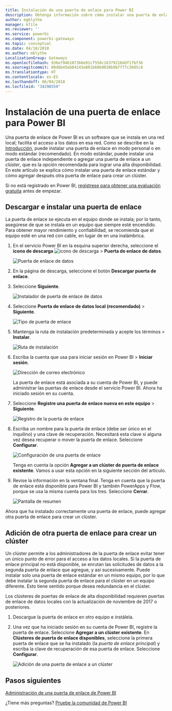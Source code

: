 ```yaml
---
title: Instalación de una puerta de enlace para Power BI
description: Obtenga información sobre cómo instalar una puerta de enlace para que pueda conectarse a datos locales en Power BI.
author: mgblythe
manager: kfile
ms.reviewer: ''
ms.service: powerbi
ms.component: powerbi-gateways
ms.topic: conceptual
ms.date: 04/18/2018
ms.author: mblythe
LocalizationGroup: Gateways
ms.openlocfilehash: 936e794b187366e91cf550c16379216ddf1fbf36
ms.sourcegitcommit: 80d6b45eb84243e801b60b9038b9bff77c30d5c8
ms.translationtype: HT
ms.contentlocale: es-ES
ms.lasthandoff: 06/04/2018
ms.locfileid: "34298559"
---
```

# <a name="install-a-gateway-for-power-bi"></a>Instalación de una puerta de enlace para Power BI

Una puerta de enlace de Power BI es un software que se instala en una red local; facilita el acceso a los datos en esa red. Como se describe en la [Introducción](service-gateway-getting-started.md), puede instalar una puerta de enlace en modo personal o en modo estándar (recomendado). En modo estándar, puede instalar una puerta de enlace independiente o agregar una puerta de enlace a un *clúster*, que es la opción recomendada para lograr una alta disponibilidad. En este artículo se explica cómo instalar una puerta de enlace estándar y cómo agregar después otra puerta de enlace para crear un clúster.

Si no está registrado en Power BI, [regístrese para obtener una evaluación gratuita](https://app.powerbi.com/signupredirect?pbi_source=web) antes de empezar.


## <a name="download-and-install-a-gateway"></a>Descargar e instalar una puerta de enlace

La puerta de enlace se ejecuta en el equipo donde se instala; por lo tanto, asegúrese de que se instala en un equipo que siempre esté encendido. Para obtener mayor rendimiento y confiabilidad, se recomienda que el equipo esté en una red con cable, en lugar de en una inalámbrica.

1. En el servicio Power BI en la esquina superior derecha, seleccione el **icono de descarga** ![icono de descarga](media/service-gateway-install/icon-download.png) > **Puerta de enlace de datos**.

    ![Puerta de enlace de datos](media/service-gateway-install/data-gateway.png)

2. En la página de descarga, seleccione el botón **Descargar puerta de enlace**.

3. Seleccione **Siguiente**.     

    ![Instalador de puerta de enlace de datos](media/service-gateway-install/gateway-installer.png)

4. Seleccione **Puerta de enlace de datos local (recomendado)** > **Siguiente**.

    ![Tipo de puerta de enlace](media/service-gateway-install/gateway-type.png)

5. Mantenga la ruta de instalación predeterminada y acepte los términos > **Instalar**.

    ![Ruta de instalación](media/service-gateway-install/install-path.png)

6. Escriba la cuenta que usa para iniciar sesión en Power BI > **Iniciar sesión**.

    ![Dirección de correo electrónico](media/service-gateway-install/email-address.png)

    La puerta de enlace está asociada a su cuenta de Power BI, y puede administrar las puertas de enlace desde el servicio Power BI. Ahora ha iniciado sesión en su cuenta.

7. Seleccione **Registre una puerta de enlace nueva en este equipo** > **Siguiente**.

    ![Registro de la puerta de enlace](media/service-gateway-install/register-gateway.png)

8. Escriba un nombre para la puerta de enlace (debe ser único en el inquilino) y una clave de recuperación. Necesitará esta clave si alguna vez desea recuperar o mover la puerta de enlace. Seleccione **Configurar**.

    ![Configuración de una puerta de enlace](media/service-gateway-install/configure-gateway.png)

    Tenga en cuenta la opción **Agregar a un clúster de puerta de enlace existente**. Vamos a usar esta opción en la siguiente sección del artículo.

9. Revise la información en la ventana final. Tenga en cuenta que la puerta de enlace está disponible para Power BI y también PowerApps y Flow, porque se usa la misma cuenta para los tres. Seleccione **Cerrar**.

    ![Pantalla de resumen](media/service-gateway-install/summary-screen.png)

Ahora que ha instalado correctamente una puerta de enlace, puede agregar otra puerta de enlace para crear un clúster.


## <a name="add-another-gateway-to-create-a-cluster"></a>Adición de otra puerta de enlace para crear un clúster

Un clúster permite a los administradores de la puerta de enlace evitar tener un único punto de error para el acceso a los datos locales. Si la puerta de enlace principal no está disponible, se enrutan las solicitudes de datos a la segunda puerta de enlace que agregue, y así sucesivamente. Puede instalar solo una puerta de enlace estándar en un mismo equipo, por lo que debe instalar la segunda puerta de enlace para el clúster en un equipo diferente. Esto tiene sentido porque desea redundancia en el clúster.

Los clústeres de puertas de enlace de alta disponibilidad requieren puertas de enlace de datos locales con la actualización de noviembre de 2017 o posteriores.

1. Descargue la puerta de enlace en otro equipo e instálela.

2. Una vez que ha iniciado sesión en su cuenta de Power BI, registre la puerta de enlace. Seleccione **Agregar a un clúster existente**. En **Clústeres de puerta de enlace disponibles**, seleccione la primera puerta de enlace que se ha instalado (la *puerta de enlace principal*) y escriba la clave de recuperación de esa puerta de enlace. Seleccione **Configurar**.

    ![Adición de una puerta de enlace a un clúster](media/service-gateway-install/add-cluster.png)


## <a name="next-steps"></a>Pasos siguientes

[Administración de una puerta de enlace de Power BI](service-gateway-manage.md)

¿Tiene más preguntas? [Pruebe la comunidad de Power BI](http://community.powerbi.com/)